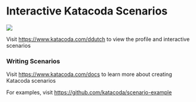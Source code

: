 # Interactive Katacoda Scenarios

[![](http://shields.katacoda.com/katacoda/ddutch/count.svg)](https://www.katacoda.com/ddutch "Get your profile on Katacoda.com")

Visit https://www.katacoda.com/ddutch to view the profile and interactive scenarios

### Writing Scenarios
Visit https://www.katacoda.com/docs to learn more about creating Katacoda scenarios

For examples, visit https://github.com/katacoda/scenario-example
